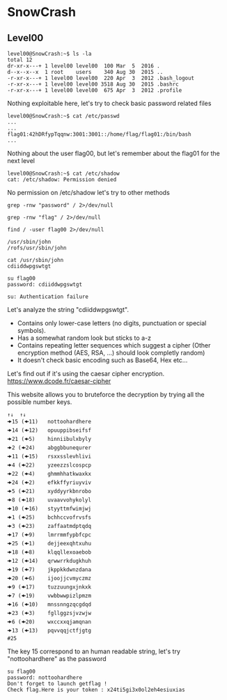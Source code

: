 # SnowCrash

## Level00

```
level00@SnowCrash:~$ ls -la
total 12
dr-xr-x---+ 1 level00 level00  100 Mar  5  2016 .
d--x--x--x  1 root    users    340 Aug 30  2015 ..
-r-xr-x---+ 1 level00 level00  220 Apr  3  2012 .bash_logout
-r-xr-x---+ 1 level00 level00 3518 Aug 30  2015 .bashrc
-r-xr-x---+ 1 level00 level00  675 Apr  3  2012 .profile
```

Nothing exploitable here, let's try to check basic password related files
```
level00@SnowCrash:~$ cat /etc/passwd
...
...
flag01:42hDRfypTqqnw:3001:3001::/home/flag/flag01:/bin/bash
...
```
Nothing about the user flag00, but let's remember about the flag01 for the next level

```
level00@SnowCrash:~$ cat /etc/shadow
cat: /etc/shadow: Permission denied
```

No permission on /etc/shadow let's try to other methods
```
grep -rnw "password" / 2>/dev/null
```

```
grep -rnw "flag" / 2>/dev/null
```

```
find / -user flag00 2>/dev/null

/usr/sbin/john
/rofs/usr/sbin/john
```

```
cat /usr/sbin/john
cdiiddwpgswtgt
```

```
su flag00
password: cdiiddwpgswtgt

su: Authentication failure
```

Let's analyze the string "cdiiddwpgswtgt".
- Contains only lower-case letters (no digits, punctuation or special symbols).
- Has a somewhat random look but sticks to a-z
- Contains repeating letter sequences which suggest a cipher (Other encryption method (AES, RSA, ...) should look completly random)
- It doesn't check basic encoding such as Base64, Hex etc...

Let's find out if it's using the caesar cipher encryption.
https://www.dcode.fr/caesar-cipher

This website allows you to bruteforce the decryption by trying all the possible number keys.

```
↑↓	↑↓
🠞15 (🠜11)	nottoohardhere
🠞14 (🠜12)	opuuppibseifsf
🠞21 (🠜5)	hinniibulxbyly
🠞2 (🠜24)	abggbbunequrer
🠞11 (🠜15)	rsxxsslevhlivi
🠞4 (🠜22)	yzeezzslcospcp
🠞22 (🠜4)	ghmmhhatkwaxkx
🠞24 (🠜2)	efkkffyriuyviv
🠞5 (🠜21)	xyddyyrkbnrobo
🠞8 (🠜18)	uvaavvohykolyl
🠞10 (🠜16)	styyttmfwimjwj
🠞1 (🠜25)	bchhccvofrvsfs
🠞3 (🠜23)	zaffaatmdptqdq
🠞17 (🠜9)	lmrrmmfypbfcpc
🠞25 (🠜1)	dejjeexqhtxuhu
🠞18 (🠜8)	klqqllexoaebob
🠞12 (🠜14)	qrwwrrkdugkhuh
🠞19 (🠜7)	jkppkkdwnzdana
🠞20 (🠜6)	ijoojjcvmyczmz
🠞9 (🠜17)	tuzzuungxjnkxk
🠞7 (🠜19)	vwbbwwpizlpmzm
🠞16 (🠜10)	mnssnngzqcgdqd
🠞23 (🠜3)	fgllggzsjvzwjw
🠞6 (🠜20)	wxccxxqjamqnan
🠞13 (🠜13)	pqvvqqjctfjgtg
#25
```

The key 15 correspond to an human readable string, let's try "nottoohardhere" as the password

```
su flag00
password: nottoohardhere
Don't forget to launch getflag !
Check flag.Here is your token : x24ti5gi3x0ol2eh4esiuxias
```
